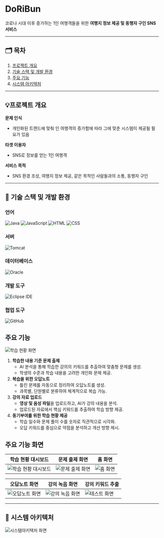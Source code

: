 # DoRiBun


코로나 시대 이후 증가하는 1인 여행객들을 위한 <b>여행지 정보 제공 및 동행자 구인 SNS 서비스</b>




---

## 🗂️ **목차**

1. [프로젝트 개요](#프로젝트-개요)
2. [기술 스택 및 개발 환경](#기술-스택-및-개발-환경)
3. [주요 기능](#주요-기능)
4. [시스템 아키텍처](#시스템-아키텍처)

---

## 💡프로젝트 개요

**문제 인식**  
- 개인화된 트렌드에 맞춰 인 여행객의 증가함에 따라 그에 맞춘 시스템이 제공될 필요가 있음
  
**타겟 이용자**  
-  SNS로 정보를 얻는 1인 여행객  

**서비스 목적**  
- SNS 환경 조성, 여행지 정보 제공, 같은 목적인 사람들과의 소통, 동행자 구인
---

## 🎯 기술 스택 및 개발 환경

### 언어
![Java](https://img.shields.io/badge/Java-ED8B00?style=for-the-badge&logo=java&logoColor=white) ![JavaScript](https://img.shields.io/badge/JavaScript-F7DF1E?style=for-the-badge&logo=javascript&logoColor=black) ![HTML](https://img.shields.io/badge/HTML-E34F26?style=for-the-badge&logo=html5&logoColor=white) ![CSS](https://img.shields.io/badge/CSS-1572B6?style=for-the-badge&logo=css3&logoColor=white)

### 서버 
![Tomcat](https://img.shields.io/badge/Tomcat-F8DC75?style=for-the-badge&logo=apachetomcat&logoColor=black) 

### 데이터베이스
![Oracle](https://img.shields.io/badge/Oracle-F80000?style=for-the-badge&logo=Oracle&logoColor=white)

### 개발 도구
![Eclipse IDE](https://img.shields.io/badge/Eclipse-#2C2255?style=for-the-badge&logo=Eclipse&logoColor=white)

### 협업 도구
![GitHub](https://img.shields.io/badge/GitHub-181717?style=for-the-badge&logo=github&logoColor=white)

## 주요 기능

![학습 현황 화면](https://github.com/user-attachments/assets/2afc7251-ed4d-4d5b-b88c-d9a4f8367a9f)


1. **학습한 내용 기준 문제 출제**
    - AI 분석을 통해 학습한 강의의 키워드를 추출하여 맞춤형 문제를 생성.
    - 학생의 수준과 학습 내용을 고려한 개인화 문제 제공.
2. **복습을 위한 오답노트**
    - 틀린 문제를 자동으로 정리하여 오답노트를 생성.
    - 과목별, 단원별로 분류하여 체계적으로 복습 가능.
3. **강의 자료 업로드**
    - **영상 및 음성 파일**을 업로드하고, AI가 강의 내용을 분석.
    - 업로드된 자료에서 핵심 키워드를 추출하여 학습 방향 제공.
4. **동기부여를 위한 학습 현황 제공**
    - 학습 일수와 문제 풀이 수를 숫자로 직관적으로 시각화.
    - 오답 키워드를 중심으로 약점을 분석하고 개선 방향 제시.


## 주요 기능 화면

| 학습 현황 대시보드                | 문제 출제 화면                 | 홈 화면                     |
|----------------------------------|-------------------------------|-----------------------------|
| ![학습 현황 대시보드](https://github.com/user-attachments/assets/e5c99550-56ad-414d-af44-c5a70fe724ed)| ![문제 출제 화면](https://github.com/user-attachments/assets/52582f35-dd33-497e-bf7c-b0df130b481f)| ![홈 화면](https://github.com/user-attachments/assets/8782da31-8479-44dc-b066-940dd34fbf3d)|

| 오답노트 화면                   | 강의 녹음 화면                | 강의 키워드 추출              |
|----------------------------------|-------------------------------|-----------------------------|
| ![오답노트 화면](https://github.com/user-attachments/assets/e78349bb-8ac4-454f-81b9-ea61a1c3c993)|![강의 녹음 화면](https://github.com/user-attachments/assets/deb978a0-4db2-4e6e-a260-1725af6e6a8e)| ![테스트 화면](https://github.com/user-attachments/assets/a25bca0e-88d3-4633-b765-7ef1b64a418f)|

---

## 🎯 시스템 아키텍처
![시스템아키텍처 화면](https://github.com/user-attachments/assets/d3cbaba1-f223-48bf-885b-65748ecc9bd1)



